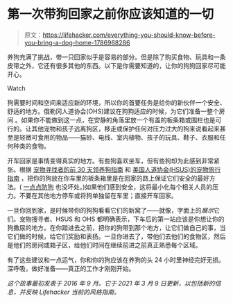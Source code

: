# 第一次带狗回家之前你应该知道的一切

> 原文：<https://lifehacker.com/everything-you-should-know-before-you-bring-a-dog-home-1786968286>

养狗充满了挑战，带一只回家似乎是容易的部分。但是除了购买食物、玩具和一条皮带之外，它还有很多其他的东西。以下是你需要知道的，让你的狗狗回家尽可能开心。

Watch

狗需要时间和空间来适应新的环境，所以你的首要任务是给你的新伙伴一个安全、舒适的地方。俄勒冈人道协会(OHS)建议在狗狗适应的时候，为它们准备一整个房间 。如果你不能做到这一点，在安静的角落里放一个有盖的板条箱或围栏也是可行的。让其他宠物和孩子远离狗区，移走或保护任何对压力过大的狗来说看起来甚至是轻微可食用的物品——猫砂、电线、室内植物、孩子的玩具、鞋子、衣服和任何种类的食物。

开车回家是事情变得真实的地方。有些狗喜欢坐车，但有些狗却为此感到非常紧张。根据 [宠物寻找者的前 30 天领养狗指南](https://www.petfinder.com/dogs/bringing-a-dog-home/tips-for-first-30-days-dog/) 和 [美国人道协会(HSUS)的宠物旅行指南](https://www.humanesociety.org/resources/travel-safely-your-pet-car-airplane-ship-or-train) ，把你的狗放在你车里的板条箱里是在回家的路上保证它们安全的最好方法。( [一点点防狗](https://lifehacker.com/how-to-dog-proof-your-car-1833924995) 也没坏处。)如果他们感到安全，这将最小化每个相关人员的压力。不要在其他地方停车或将狗单独留在车里；直接开车回家。

一旦你回到家，是时候带你的狗狗看看它们的新窝了——就像，字面上的*展示*它们。宠物搜寻者、HSUS 和 OHS 都明确表示，下车后的第一站应该是你想让你的狗撒尿的地方。在你踏进去之前，把你的狗带到那个地方，让它们做自己的事，当它们做的时候，给它们奖励和表扬。一旦你进去了，带他们去他们的食物区，然后是他们的房间或箱子区，给他们时间在继续前进之前真正熟悉每个区域。

有了这些建议和一点运气，你和你的狗应该在养狗的头 24 小时里神经完好无损。深呼吸，做好准备——真正的工作才刚刚开始。

*这个故事最初发表于 2016 年 9 月。它于 2021 年 3 月 9 日更新，以包括新的信息，并反映 Lifehacker 当前的风格指南。*